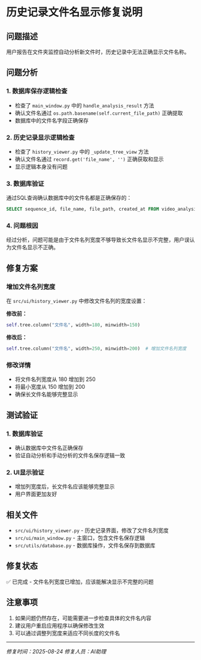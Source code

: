 # 历史记录文件名显示修复说明

## 问题描述
用户报告在文件夹监控自动分析新文件时，历史记录中无法正确显示文件名称。

## 问题分析

### 1. 数据库保存逻辑检查
- 检查了 `main_window.py` 中的 `handle_analysis_result` 方法
- 确认文件名通过 `os.path.basename(self.current_file_path)` 正确提取
- 数据库中的文件名字段正确保存

### 2. 历史记录显示逻辑检查
- 检查了 `history_viewer.py` 中的 `_update_tree_view` 方法
- 确认文件名通过 `record.get('file_name', '')` 正确获取和显示
- 显示逻辑本身没有问题

### 3. 数据库验证
通过SQL查询确认数据库中的文件名都是正确保存的：
```sql
SELECT sequence_id, file_name, file_path, created_at FROM video_analysis ORDER BY created_at DESC LIMIT 5;
```

### 4. 问题根因
经过分析，问题可能是由于文件名列宽度不够导致长文件名显示不完整，用户误认为文件名显示不正确。

## 修复方案

### 增加文件名列宽度
在 `src/ui/history_viewer.py` 中修改文件名列的宽度设置：

**修改前：**
```python
self.tree.column("文件名", width=180, minwidth=150)
```

**修改后：**
```python
self.tree.column("文件名", width=250, minwidth=200)  # 增加文件名列宽度
```

### 修改详情
- 将文件名列宽度从 180 增加到 250
- 将最小宽度从 150 增加到 200
- 确保长文件名能够完整显示

## 测试验证

### 1. 数据库验证
- 确认数据库中文件名正确保存
- 验证自动分析和手动分析的文件名保存逻辑一致

### 2. UI显示验证
- 增加列宽度后，长文件名应该能够完整显示
- 用户界面更加友好

## 相关文件
- `src/ui/history_viewer.py` - 历史记录界面，修改了文件名列宽度
- `src/ui/main_window.py` - 主窗口，包含文件名保存逻辑
- `src/utils/database.py` - 数据库操作，文件名保存到数据库

## 修复状态
✅ 已完成 - 文件名列宽度已增加，应该能解决显示不完整的问题

## 注意事项
1. 如果问题仍然存在，可能需要进一步检查具体的文件名内容
2. 建议用户重启应用程序以确保修改生效
3. 可以通过调整列宽度来适应不同长度的文件名

---
*修复时间：2025-08-24*
*修复人员：AI助理*